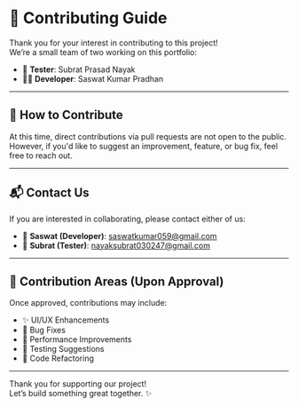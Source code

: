 # 🤝 Contributing Guide

Thank you for your interest in contributing to this project!  
We’re a small team of two working on this portfolio:

- 🧪 **Tester**: Subrat Prasad Nayak
- 👨‍💻 **Developer**: Saswat Kumar Pradhan  

---

## 📌 How to Contribute

At this time, direct contributions via pull requests are not open to the public.  
However, if you'd like to suggest an improvement, feature, or bug fix, feel free to reach out.

---

## 📬 Contact Us

If you are interested in collaborating, please contact either of us:

- 📧 **Saswat (Developer)**: [saswatkumar059@gmail.com](mailto:saswatkumar059@gmail.com)
- 📧 **Subrat (Tester)**: [nayaksubrat030247@gmail.com](mailto:nayaksubrat030247@gmail.com)

---

## 🙌 Contribution Areas (Upon Approval)

Once approved, contributions may include:

- ✨ UI/UX Enhancements  
- 🐛 Bug Fixes  
- 🚀 Performance Improvements  
- 🧪 Testing Suggestions  
- 🧰 Code Refactoring

---

Thank you for supporting our project!  
Let’s build something great together. ✨
